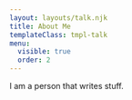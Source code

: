 ```yaml
---
layout: layouts/talk.njk
title: About Me
templateClass: tmpl-talk
menu:
  visible: true
  order: 2
---
```


I am a person that writes stuff.
